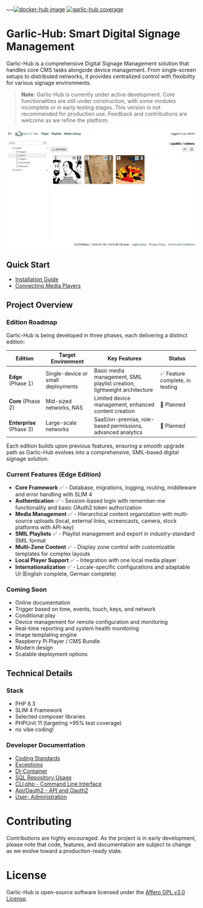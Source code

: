 ~~[![docker-hub image](https://github.com/sagiadinos/garlic-hub/actions/workflows/docker-image.yml/badge.svg?branch=main)](https://github.com/sagiadinos/garlic-hub/actions/workflows/docker-image.yml)
[![garlic-hub coverage](https://github.com/sagiadinos/garlic-hub/blob/main/misc/coverage.svg)](https://github.com/sagiadinos/garlic-hub/blob/main/misc/coverage.svg)

# Garlic-Hub: Smart Digital Signage Management

Garlic-Hub is a comprehensive Digital Signage Management solution that handles core CMS tasks alongside device management. From single-screen setups to distributed networks, it provides centralized control with flexibility for various signage environments.

> **Note**: Garlic-Hub is currently under active development. Core functionalities are still under construction, with some modules incomplete or in early testing stages. This version is not recommended for production use. Feedback and contributions are welcome as we refine the platform.

![Garlic-Hub Mediapool Screenshot](docs/media/screenshot.jpg)

## Quick Start

- [Installation Guide](docs/install.md)
- [Connecting Media Players](docs/how-tos/connect-mediaplayer.md)

## Project Overview

### Edition Roadmap

Garlic-Hub is being developed in three phases, each delivering a distinct edition:

| Edition | Target Environment                 | Key Features                                                             | Status |
|---------|------------------------------------|--------------------------------------------------------------------------|--------|
| **Edge** (Phase 1) | Single-device or small deployments | Basic media management, SMIL playlist creation, lightweight architecture | ✅ Feature complete, in testing |
| **Core** (Phase 2) | Mid-sized networks, NAS            | Limited device management, enhanced content creation                     | 🔄 Planned |
| **Enterprise** (Phase 3) | Large-scale networks               | SaaS/on-premise, role-based permissions, advanced analytics              | 🔄 Planned |

Each edition builds upon previous features, ensuring a smooth upgrade path as Garlic-Hub evolves into a comprehensive, SMIL-based digital signage solution.

### Current Features (Edge Edition)

- **Core Framework** ✅ - Database, migrations, logging, routing, middleware and error handling with SLIM 4
- **Authentication** ✅ - Session-based login with remember-me functionality and basic OAuth2 token authorization
- **Media Management** ✅ - Hierarchical content organization with multi-source uploads (local, external links, screencasts, camera, stock platforms with API-key)
- **SMIL Playlists** ✅ - Playlist management and export in industry-standard SMIL format
- **Multi-Zone Content** ✅ - Display zone control with customizable templates for complex layouts
- **Local Player Support** ✅ - Integration with one local media player
- **Internationalization** ✅ - Locale-specific configurations and adaptable UI (English complete, German complete)

### Coming Soon
- Online documentation
- Trigger based on time, events, touch, keys, and network
- Conditional play
- Device management for remote configuration and monitoring
- Real-time reporting and system health monitoring
- Image templating engine
- Raspberry Pi Player / CMS Bundle
- Modern design
- Scalable deployment options

## Technical Details

### Stack
- PHP 8.3
- SLIM 4 Framework
- Selected composer libraries
- PHPUnit 11 (targeting >95% test coverage)
- no vibe coding!

### Developer Documentation
- [Coding Standards](docs%2Fcoding-standards.md)
- [Exceptions](docs%2Fexceptions.md)
- [DI-Container](docs%2Fdi-container.md)
- [SQL Repository Usage](docs%2Fsql-repository-usage.md)
- [CLI.php - Command Line Interface](docs%2Fcli.md)
- [Api/Oauth2 - API and Oauth2](docs%2Foauth2.md)
- [User- Administration](docs%2Fuser-administration.md)

# Contributing
Contributions are highly encouraged. As the project is in early development, please note that code, features, and documentation are subject to change as we evolve toward a production-ready state.

# License
Garlic-Hub is open-source software licensed under the [Affero GPL v3.0 License](https://www.gnu.org/licenses/agpl-3.0.en.html).
